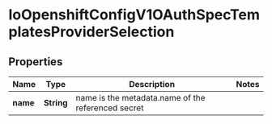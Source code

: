 
# IoOpenshiftConfigV1OAuthSpecTemplatesProviderSelection

## Properties
Name | Type | Description | Notes
------------ | ------------- | ------------- | -------------
**name** | **String** | name is the metadata.name of the referenced secret | 



